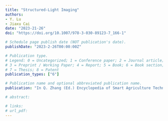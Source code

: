 ```yaml
---
title: "Structured-Light Imaging"
authors: 
- Y. Lu
- Jiaxu Cai
date: "2023-21-26"
doi: "https://doi.org/10.1007/978-3-030-89123-7_166-1"

# Schedule page publish date (NOT publication's date).
publishDate: "2023-2-26T00:00:00Z"

# Publication type.
# Legend: 0 = Uncategorized; 1 = Conference paper; 2 = Journal article;
# 3 = Preprint / Working Paper; 4 = Report; 5 = Book; 6 = Book section;
# 7 = Thesis; 8 = Patent
publication_types: ["6"]

# Publication name and optional abbreviated publication name.
publication: "In Q. Zhang (Ed.) Encyclopedia of Smart Agriculture Technologies. Springer"

# abstract: 

# links:
# url_pdf:
---
```

